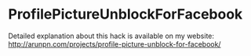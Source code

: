 # ProfilePictureUnblockForFacebook

Detailed explanation about this hack is available on my website:
http://arunpn.com/projects/profile-picture-unblock-for-facebook/
